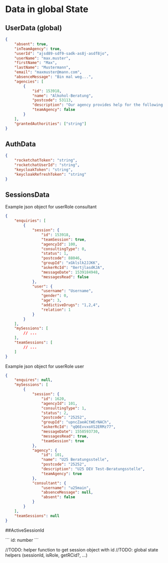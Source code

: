 # Data in global State

## UserData (global)

```json
{
	"absent": true,
	"inTeamAgency": true,
	"userId": "ajsd89-sdf9-sadk-as8j-asdf8jo",
	"userName": "max.muster",
	"firstName": "Max",
	"lastName": "Mustermann",
	"email": "maxmuster@mann.com",
	"absenceMessage": "Bin mal weg...",
	"agencies": [
		{
			"id": 153918,
			"name": "Alkohol-Beratung",
			"postcode": 53113,
			"description": "Our agency provides help for the following topics: Lorem ipsum..",
			"teamAgency": false
		}
	],
	"grantedAuthorities": ["string"]
}
```

## AuthData

```json
{
	"rocketchatToken": "string",
	"rocketchatUserId": "string",
	"keycloakToken": "string",
	"keycloakRefreshToken": "string"
}
```

## SessionsData

Example json object for userRole consultant

```json
{
	"enquiries": [
		{
			"session": {
				"id": 153918,
				"teamSession": true,
				"agencyId": 100,
				"consultingType": 0,
				"status": 1,
				"postcode": 88046,
				"groupId": "xGklslk2JJKK",
				"askerRcId": "8ertjlasdKJA",
				"messageDate": 1539184948,
				"messagesRead": false
			},
			"user": {
				"username": "Username",
				"gender": 0,
				"age": 3,
				"addictiveDrugs": "1,2,4",
				"relation": 1
			}
		}
	],
	"mySessions": [
		// ...
	],
	"teamSessions": [
		// ...
	]
}
```

Example json object for userRole user

```json
{
	"enquires": null,
	"mySessions": [
		{
			"session": {
				"id": 1620,
				"agencyId": 101,
				"consultingType": 1,
				"status": 2,
				"postcode": "25252",
				"groupId": "upncZaeACtWErNACh",
				"askerRcId": "qQ6EvvxoXS2ERMz77",
				"messageDate": 1558593730,
				"messagesRead": true,
				"teamSession": true
			},
			"agency": {
				"id": 101,
				"name": "U25 Beratungsstelle",
				"postcode": "25252",
				"description": "U25 DEV Test-Beratungsstelle",
				"teamAgency": true
			},
			"consultant": {
				"username": "u25main",
				"absenceMessage": null,
				"absent": false
			}
		}
	],
	"teamSessions": null
}
```

##ActiveSessionId

´´´
id: number
´´´

//TODO: helper function to get session object with id
//TODO: global state helpers (sessionId, isRole, getRCid?, ...)
